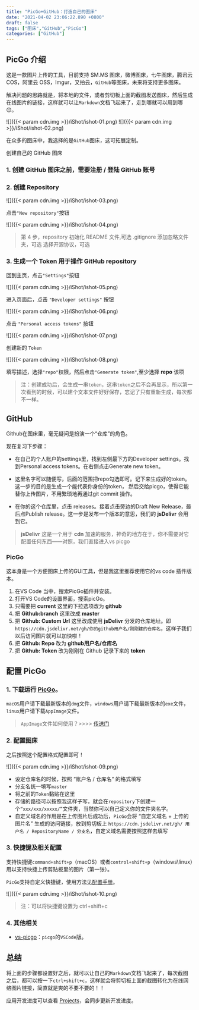 ```yaml
---
title: "PicGo+GitHub：打造自己的图床"
date: "2021-04-02 23:06:22.890 +0800"
draft: false
tags: ["图床","GitHub","PicGo"]
categories: ["GitHub"]
---
```


## PicGo 介绍

这是一款图片上传的工具，目前支持 SM.MS 图床，微博图床，七牛图床，腾讯云 COS，阿里云 OSS，Imgur，又拍云，`GitHub`等图床，未来将支持更多图床。

解决问题的思路就是，将本地的文件，或者剪切板上面的截图发送图床，然后生成在线图片的链接，这样就可以让`Markdown`文档飞起来了，走到哪就可以用到哪😊。

![]({{< param cdn.img >}}/iShot/ishot-01.png) 
![]({{< param cdn.img >}}/iShot/ishot-02.png)

在众多的图床中，我选择的是`GitHub`图床，这可拓展定制。

创建自己的 GitHub 图床


### 1. 创建 GitHub 图床之前，需要注册 / 登陆 GitHub 账号

### 2. 创建 Repository

![]({{< param cdn.img >}}/iShot/ishot-03.png) 

点击`"New repository"`按钮

![]({{< param cdn.img >}}/iShot/ishot-04.png) 

> 第 4 步，repository 初始化 README 文件,可选
> .gitignore 添加忽略文件夹，可选
> 选择开源协议，可选

### 3. 生成一个 Token 用于操作 GitHub repository

回到主页，点击`"Settings"`按钮

![]({{< param cdn.img >}}/iShot/ishot-05.png) 

进入页面后，点击 `"Developer settings"` 按钮

![]({{< param cdn.img >}}/iShot/ishot-06.png) 

点击 `"Personal access tokens"` 按钮

![]({{< param cdn.img >}}/iShot/ishot-07.png) 

创建新的 `Token`

![]({{< param cdn.img >}}/iShot/ishot-08.png) 

填写描述，选择`"repo"`权限，然后点击`"Generate token"`,至少选择 **repo** 该项

> 注：创建成功后，会生成一串`token`，这串`token`之后不会再显示，所以第一次看到的时候，可以建个文本文件好好保存，忘记了只有重新生成，每次都不一样。

## GitHub
Github在图床里，毫无疑问是扮演一个“仓库”的角色。

现在复习下步骤：

* 在自己的个人账户的settings里，找到左侧最下方的Developer settings。找到Personal access tokens。在右侧点击Generate new token。

* 这里名字可以随便写，后面的范围把repo勾选即可。记下来生成好的token。这一步的目的是生成一个能代表你身份的token，
然后交给picgo，使得它能替你上传图片，不用繁琐地再通过git commit 操作。

* 在你的这个仓库里，点击 releases。接着点击旁边的Draft New Release，最后点Publish release。这一步是发布一个版本的意思，我们的 **jsDelivr** 会用到它。

> **jsDelivr**
>这是一个用于 **cdn** 加速的服务，神奇的地方在于，你不需要对它配置任何东西——对照，我们直接进入vs picgo

### PicGo
这本身是一个方便图床上传的GUI工具，但是我这里推荐使用它的vs code 插件版本。

1. 在VS Code 当中，搜索PicGo插件并安装。
2. 打开VS Code的设置界面，搜索picGo。
3. 只需要把 **current** 这里的下拉选项改为 **github**
4. 把 **Github:branch** 这里改成 **master**
5. 把 **Github: Custom Url** 这里改成使用 **jsDelivr** 分发的仓库地址。即`https://cdn.jsdelivr.net/gh/你的github用户名/刚刚建的仓库名`，这样子我们以后访问图片就可以加快啦！
6. 把 **Github: Repo** 改为 **github用户名/仓库名**
7. 把 **Github: Token** 改为刚刚在 Github 记录下来的 **token**

## 配置 PicGo

### 1. 下载运行 [PicGo](https://github.com/Molunerfinn/PicGo/releases)。

`macOS`用户请下载最新版本的`dmg`文件，`windows`用户请下载最新版本的`exe`文件，`linux`用户请下载`AppImage`文件。

> `AppImage`文件如何使用？>>>> [传送门](https://sunhwee.com/posts/519be12.html#toc-heading-8)

### 2. 配置图床

之后按照这个配置格式配置即可！

![]({{< param cdn.img >}}/iShot/ishot-09.png) 

*   设定仓库名的时候，按照 “账户名 / 仓库名“ 的格式填写
*   分支名统一填写`master`
*   将之前的`Token`黏贴在这里
*   存储的路径可以按照我这样子写，就会在`repository`下创建一个`“xxx/xxx/xxxxx/”`文件夹，当然你可以自己定义你的文件夹名字。
*   自定义域名的作用是在上传图片后成功后，`PicGo`会将 “自定义域名 + 上传的图片名” 生成的访问链接，放到剪切板上 `https://cdn.jsdelivr.net/gh/ 用户名 / RepositoryName / 分支名`，自定义域名需要按照这样去填写

### 3. 快捷键及相关配置

支持快捷键`command+shift+p`（macOS）或者`control+shift+p`（windows\linux）用以支持快捷上传剪贴板里的图片（第一张）。

`PicGo`支持自定义快捷键，使用方法见[配置手册](https://picgo.github.io/PicGo-Doc/zh/guide/config.html)。

![]({{< param cdn.img >}}/iShot/ishot-10.png) 

> 注：可以将快捷键设置为 ctrl+shift+c

### 4. 其他相关

*   [vs-picgo](https://github.com/Spades-S/vs-picgo)：`picgo`的`VSCode`版。

## 总结

将上面的步骤都设置好之后，就可以让自己的`Markdown`文档飞起来了，每次截图之后，都可以按一下`ctrl+shift+c`，这样就会将剪切板上面的截图转化为在线网络图片链接，简直就是爽的不要不要的！！

应用开发进度可以查看 [Projects](https://github.com/Molunerfinn/PicGo/projects)，会同步更新开发进度。
